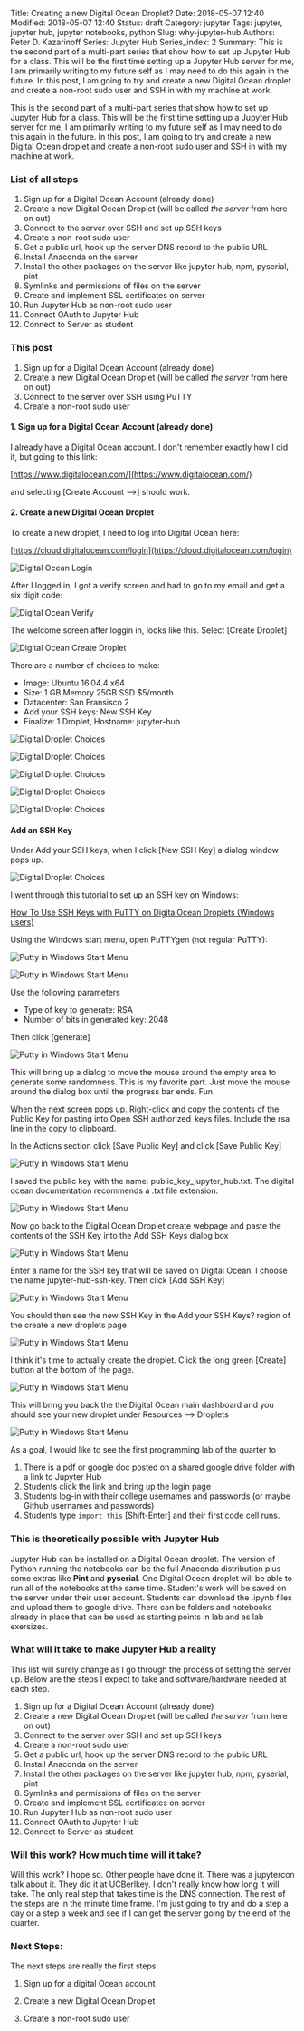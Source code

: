 Title: Creating a new Digital Ocean Droplet?
Date: 2018-05-07 12:40
Modified: 2018-05-07 12:40
Status: draft
Category: jupyter
Tags: jupyter, jupyter hub, jupyter notebooks, python
Slug: why-jupyter-hub
Authors: Peter D. Kazarinoff
Series: Jupyter Hub
Series_index: 2
Summary: This is the second part of a multi-part series that show how to set up Jupyter Hub for a class. This will be the first time setting up a Jupyter Hub server for me, I am primarily writing to my future self as I may need to do this again in the future. In this post, I am going to try and create a new Digital Ocean droplet and create a non-root sudo user and SSH in with my machine at work.

This is the second part of a multi-part series that show how to set up Jupyter Hub for a class. This will be the first time setting up a Jupyter Hub server for me, I am primarily writing to my future self as I may need to do this again in the future. In this post, I am going to try and create a new Digital Ocean droplet and create a non-root sudo user and SSH in with my machine at work.

### List of all steps

1. Sign up for a Digital Ocean Account (already done)
2. Create a new Digital Ocean Droplet (will be called _the server_ from here on out)
3. Connect to the server over SSH and set up SSH keys
4. Create a non-root sudo user
5. Get a public url, hook up the server DNS record to the public URL
6. Install Anaconda on the server
7. Install the other packages on the server like jupyter hub, npm, pyserial, pint
8. Symlinks and permissions of files on the server
9. Create and implement SSL certificates on server
10. Run Jupyter Hub as non-root sudo user
11. Connect OAuth to Jupyter Hub
12. Connect to Server as student

### This post

1. Sign up for a Digital Ocean Account (already done)
2. Create a new Digital Ocean Droplet (will be called _the server_ from here on out)
3. Connect to the server over SSH using PuTTY
4. Create a non-root sudo user

#### 1. Sign up for a Digital Ocean Account (already done)

I already have a Digital Ocean account. I don't remember exactly how I did it, but going to this link:

[https://www.digitalocean.com/](https://www.digitalocean.com/)

and selecting [Create Account -->] should work.

#### 2. Create a new Digital Ocean Droplet

To create a new droplet, I need to log into Digital Ocean here:

[https://cloud.digitalocean.com/login](https://cloud.digitalocean.com/login)

![Digital Ocean Login](/posts/jupyter_hub/digital_ocean_login.png)

After I logged in, I got a verify screen and had to go to my email and get a six digit code:

![Digital Ocean Verify](/posts/jupyter_hub/digital_ocean_verify.png)

The welcome screen after loggin in, looks like this. Select [Create Droplet]

![Digital Ocean Create Droplet](/posts/jupyter_hub/digital_ocean_create_droplet.png)

There are a number of choices to make:

 * Image: Ubuntu 16.04.4 x64
 * Size: 1 GB Memory 25GB SSD $5/month
 * Datacenter: San Fransisco 2
 * Add your SSH keys: New SSH Key
 * Finalize: 1 Droplet, Hostname: jupyter-hub

![Digital Droplet Choices](/posts/jupyter_hub/digital_ocean_create_droplets_choices.png)

![Digital Droplet Choices](/posts/jupyter_hub/digital_ocean_droplet_size_choices.png)

![Digital Droplet Choices](/posts/jupyter_hub/digital_ocean_droplet_data_center_choices.png)

![Digital Droplet Choices](/posts/jupyter_hub/digital_ocean_droplet_ssh_key__choices.png)

![Digital Droplet Choices](/posts/jupyter_hub/digital_ocean_droplet_finalize_and__create.png)

#### Add an SSH Key

Under Add your SSH keys, when I click [New SSH Key] a dialog window pops up.

![Digital Droplet Choices](/posts/jupyter_hub/digital_ocean_droplet_new_ssh_key_dialog.png)

I went through this tutorial to set up an SSH key on Windows:

[How To Use SSH Keys with PuTTY on DigitalOcean Droplets (Windows users)](https://www.digitalocean.com/community/tutorials/how-to-use-ssh-keys-with-putty-on-digitalocean-droplets-windows-users)

Using the Windows start menu, open PuTTYgen (not regular PuTTY):

![Putty in Windows Start Menu](/posts/jupyter_hub/puttygen_in_start_menu.png)

![Putty in Windows Start Menu](/posts/jupyter_hub/puttygen_key_generator.png)

Use the following parameters

 * Type of key to generate: RSA
 * Number of bits in generated key: 2048

Then click [generate]

![Putty in Windows Start Menu](/posts/jupyter_hub/puttygen_generate.png)

This will bring up a dialog to move the mouse around the empty area to generate some randomness. This is my favorite part. Just move the mouse around the dialog box until the progress bar ends. Fun.

When the next screen pops up. Right-click and copy the contents of the Public Key for pasting into Open SSH authorized_keys files. Include the rsa line in the copy to clipboard.

In the Actions section click [Save Public Key] and click [Save Public Key]

![Putty in Windows Start Menu](/posts/jupyter_hub/puttygen_save_public_private_key.png)

I saved the public key with the name: public_key_jupyter_hub.txt. The digital ocean documentation recommends a .txt file extension.

![Putty in Windows Start Menu](/posts/jupyter_hub/puttygen_public_key_save_name.png)

Now go back to the Digital Ocean Droplet create webpage and paste the contents of the SSH Key into the Add SSH Keys dialog box

![Putty in Windows Start Menu](/posts/jupyter_hub/digital_ocean_droplet_enter_ssh_key__details.png)

Enter a name for the SSH key that will be saved on Digital Ocean. I choose the name jupyter-hub-ssh-key. Then click [Add SSH Key]

![Putty in Windows Start Menu](/posts/jupyter_hub/digital_ocean_droplet_ssh_key_name_and_add.png)

You should then see the new SSH Key in the Add your SSH Keys? region of the create a new droplets page

![Putty in Windows Start Menu](/posts/jupyter_hub/digital_ocean_see_new_ssh_key.png)

I think it's time to actually create the droplet. Click the long green [Create] button at the bottom of the page.

![Putty in Windows Start Menu](/posts/jupyter_hub/digital_ocean_droplet_create.png)

This will bring you back the the Digital Ocean main dashboard and you should see your new droplet under Resources --> Droplets

![Putty in Windows Start Menu](/posts/jupyter_hub/digital_ocean_droplets_1.png)



As a goal, I would like to see the first programming lab of the quarter to
1. There is a pdf or google doc posted on a shared google drive folder with a link to Jupyter Hub
2. Students click the link and bring up the login page
3. Students log-in with their college usernames and passwords (or maybe Github usernames and passwords)
4. Students type ```import this``` [Shift-Enter] and their first code cell runs.


### This is theoretically possible with Jupyter Hub

Jupyter Hub can be installed on a Digital Ocean droplet. The version of Python running the notebooks can be the full Anaconda distribution plus some extras like **Pint** and **pyserial**. One Digital Ocean droplet will be able to run all of the notebooks at the same time. Student's work will be saved on the server under their user account. Students can download the .ipynb files and upload them to google drive. There can be folders and notebooks already in place that can be used as starting points in lab and as lab exersizes.

### What will it take to make Jupyter Hub a reality

This list will surely change as I go through the process of setting the server up. Below are the steps I expect to take and software/hardware needed at each step.

1. Sign up for a Digital Ocean Account (already done)
2. Create a new Digital Ocean Droplet (will be called _the server_ from here on out)
3. Connect to the server over SSH and set up SSH keys
4. Create a non-root sudo user
5. Get a public url, hook up the server DNS record to the public URL
6. Install Anaconda on the server
7. Install the other packages on the server like jupyter hub, npm, pyserial, pint
8. Symlinks and permissions of files on the server
9. Create and implement SSL certificates on server
10. Run Jupyter Hub as non-root sudo user
11. Connect OAuth to Jupyter Hub
12. Connect to Server as student

### Will this work? How much time will it take?

Will this work? I hope so. Other people have done it. There was a jupytercon talk about it. They did it at UCBerlkey. I don't really know how long it will take. The only real step that takes time is the DNS connection. The rest of the steps are in the minute time frame. I'm just going to try and do a step a day or a step a week and see if I can get the server going by the end of the quarter.

### Next Steps:

The next steps are really the first steps:

1. Sign up for a digital Ocean account

2. Create a new Digital Ocean Droplet

3. Create a non-root sudo user